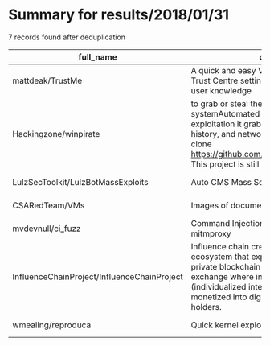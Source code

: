 
# Summary for results/2018/01/31
    
7 records found after deduplication

| full_name | description | html_url | matched_list | matched_count | pushed_at | size | stargazers_count | language | forks_count |
|---------------------------------------------|------------------------------------------------------------------------------------------------------------------------------------------------------------------------------------------------------------------------------------------------------------------|----------------------------------------------------------------|-----------------------|-----------------|---------------------------|--------|--------------------|--------------|---------------|
| mattdeak/TrustMe | A quick and easy VBA exploit to change Office Trust Centre settings in the registry without user knowledge | https://github.com/mattdeak/TrustMe | ['exploit'] | 1 | 2018-01-31 11:29:39+00:00 | 2 | 0 | Visual Basic | 2 |
| Hackingzone/winpirate | to grab or steal the password of systemAutomated sticky keys hack. Post exploitation it grabs browser passwords, history, and network passwords Download git clone https://github.com/pourquoibenoit/WinPirate.git This project is still in progress Estimated | https://github.com/Hackingzone/winpirate | ['exploit'] | 1 | 2018-01-31 11:22:08+00:00 | 1237 | 27 | PowerShell | 12 |
| LulzSecToolkit/LulzBotMassExploits | Auto CMS Mass Scan & Upload | https://github.com/LulzSecToolkit/LulzBotMassExploits | ['exploit'] | 1 | 2018-01-31 14:13:29+00:00 | 8927 | 1 | HTML | 3 |
| CSARedTeam/VMs | Images of documented exploitable VMs | https://github.com/CSARedTeam/VMs | ['exploit'] | 1 | 2018-01-31 04:12:09+00:00 | 1 | 0 | | 0 |
| mvdevnull/ci_fuzz | Command Injection Web Fuzzer Script for mitmproxy | https://github.com/mvdevnull/ci_fuzz | ['command injection'] | 1 | 2018-01-31 20:31:10+00:00 | 46 | 5 | Python | 2 |
| InfluenceChainProject/InfluenceChainProject | Influence chain creates a token based ecosystem that exploits the advantages of private blockchain by building up a token exchange where influential power (individualized intellectual property) can be monetized into digital assets for the token holders. | https://github.com/InfluenceChainProject/InfluenceChainProject | ['exploit'] | 1 | 2018-01-31 02:40:23+00:00 | 0 | 0 | | 0 |
| wmealing/reproduca | Quick kernel exploit reproducer. | https://github.com/wmealing/reproduca | ['exploit'] | 1 | 2018-01-31 06:51:36+00:00 | 636 | 2 | Makefile | 0 |
